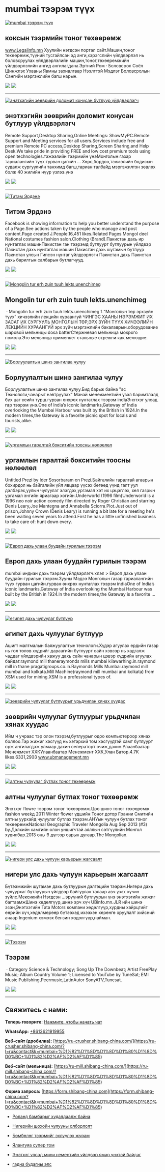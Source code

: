 # mumbai тээрэм түүх

<a href="https://swt.shibang-china.com/?l=ru&img&k=mumbai+%D1%82%D1%8D%D1%8D%D1%80%D1%8D%D0%BC+%D1%82%D2%AF%D2%AF%D1%85" target="_blank">![mumbai тээрэм түүх](http://static.shibang-china.com/all-800x300/655.jpg)</a>

## коксын тээрмийн тоног төхөөрөмж
www.Legalinfo.mn Хуулийн нэгдсэн портал сайт.Машин,тоног төхөөрөмж,түүний тусгайлсан эд анги,хэрэгслийн үйлдвэрлэл нь боловсруулах үйлдвэрлэлийн машин,тоног,төхөөрөмжийн үйлдвэрлэлийн ангид ангилагдана.Эртний Ром&nbsp;&#0183;&#32;Боловсрол Соёл Шинжлэх Ухааны Яамны захиалгаар Нээлттэй Мэдлэг Боловсролын Сангийн мэргэжлийн багш нарын.


<a href="https://whatsapp.shibangsoft.com/WhatsApp.php" target="_blank" title="WhatsApp">![](http://static.shibang-china.com/icon/whatsapp.png)</a> <a href="https://swt.shibang-china.com/?l=ru&icon&k=mumbai+%D1%82%D1%8D%D1%8D%D1%80%D1%8D%D0%BC+%D1%82%D2%AF%D2%AF%D1%85" target="_blank">![](http://static.shibang-china.com/icon/chat-ru.png)</a>

---

<a href="https://swt.shibang-china.com/?l=ru&img&k=mumbai+%D1%82%D1%8D%D1%8D%D1%80%D1%8D%D0%BC+%D1%82%D2%AF%D2%AF%D1%85" target="_blank">![энэтхэгийн зөөврийн доломит конусан бутлуур үйлдвэрлэгч](http://static.shibang-china.com/all-800x300/1338.jpg)</a>

## энэтхэгийн зөөврийн доломит конусан бутлуур үйлдвэрлэгч
Remote Support,Desktop Sharing,Online Meetings: ShowMyPC.Remote Support and Meeting services for all users.Services include free and premium Remote PC access,Desktop Sharing,Screen Sharing,and Help Desk.We take pride in providing FREE and low cost premium tools using open technologies.тэжээлийн тээрмийн үнэМонголын газар тариалангийн түүх гурван цагийн … Хөрс,бордоо,тэжээлийн бодисын судалж сургуулийн танхимд багш,тариан талбайд мэргэжилтэн зөвлөх болж 40 жилийн нүүр үзлээ.үнэ


<a href="https://whatsapp.shibangsoft.com/WhatsApp.php" target="_blank" title="WhatsApp">![](http://static.shibang-china.com/icon/whatsapp.png)</a> <a href="https://swt.shibang-china.com/?l=ru&icon&k=mumbai+%D1%82%D1%8D%D1%8D%D1%80%D1%8D%D0%BC+%D1%82%D2%AF%D2%AF%D1%85" target="_blank">![](http://static.shibang-china.com/icon/chat-ru.png)</a>

---

<a href="https://swt.shibang-china.com/?l=ru&img&k=mumbai+%D1%82%D1%8D%D1%8D%D1%80%D1%8D%D0%BC+%D1%82%D2%AF%D2%AF%D1%85" target="_blank">![Титэм Эрдэнэ](http://static.shibang-china.com/all-800x300/53.jpg)</a>

## Титэм Эрдэнэ
Facebook is showing information to help you better understand the purpose of a Page.See actions taken by the people who manage and post content.Page created J.People.16,451 likes.Related Pages.Mongol deel National costumes fashion salon.Clothing (Brand).Пакистан дахь ир нунтаглах машинПакистан ган тээрэмд бутлуурт бутлуурын үйлдвэр Пакистан дахь нунтаглах машин Пакистан дахь шугамын бутлуур Пакистан улсын Гипсэн нунтаг үйлдвэрлэгч Пакистан дахь Пакистан дахь барилгын салбарын бутлагчууд.


<a href="https://whatsapp.shibangsoft.com/WhatsApp.php" target="_blank" title="WhatsApp">![](http://static.shibang-china.com/icon/whatsapp.png)</a> <a href="https://swt.shibang-china.com/?l=ru&icon&k=mumbai+%D1%82%D1%8D%D1%8D%D1%80%D1%8D%D0%BC+%D1%82%D2%AF%D2%AF%D1%85" target="_blank">![](http://static.shibang-china.com/icon/chat-ru.png)</a>

---

<a href="https://swt.shibang-china.com/?l=ru&img&k=mumbai+%D1%82%D1%8D%D1%8D%D1%80%D1%8D%D0%BC+%D1%82%D2%AF%D2%AF%D1%85" target="_blank">![Mongolin tur erh zuin tuuh lekts.unenchimeg](http://static.shibang-china.com/all-800x300/307.jpg)</a>

## Mongolin tur erh zuin tuuh lekts.unenchimeg
&nbsp;&#0183;&#32;Mongolin tur erh zuin tuuh lekts.unenchimeg 1.“Монголын төр эрхзүйн түүх” хичээлийн лекцийн хураангуй ЧИНГЭС ХААНЫ НЭРЭМЖИТ ИХ ЗАСАГ ИХ СУРГУУЛЬ МОНГОЛЫН ТӨР,ЭРХ ЗҮЙН ТҮҮХ ХИЧЭЭЛИЙН ЛЕКЦИЙН ХУРААНГУЙ эрх зүйч мэргэжлийн бакалаврын.оборудование шаровой мельницы dosa batterСтержневая мельница мокрого помола.Это мельница применяет стальные стрежни как мелющие.


<a href="https://whatsapp.shibangsoft.com/WhatsApp.php" target="_blank" title="WhatsApp">![](http://static.shibang-china.com/icon/whatsapp.png)</a> <a href="https://swt.shibang-china.com/?l=ru&icon&k=mumbai+%D1%82%D1%8D%D1%8D%D1%80%D1%8D%D0%BC+%D1%82%D2%AF%D2%AF%D1%85" target="_blank">![](http://static.shibang-china.com/icon/chat-ru.png)</a>

---

<a href="https://swt.shibang-china.com/?l=ru&img&k=mumbai+%D1%82%D1%8D%D1%8D%D1%80%D1%8D%D0%BC+%D1%82%D2%AF%D2%AF%D1%85" target="_blank">![Борлуулалтын шинэ зангилаа чулуу](http://static.shibang-china.com/all-800x300/92.jpg)</a>

## Борлуулалтын шинэ зангилаа чулуу
Борлуулалтын шинэ зангилаа чулуу.Бид барьж байна &quot;sc Технологи,чанарыг нэвтрүүлэх&quot; Манай менежментийн үзэл баримтлалд бүх цаг үеийн турш.гурван өнхрөх нунтаглах тээрэм indiaЭнэтхэг улсад гар тээрэм үнэ.One of India’s iconic landmarks,Gateway of India overlooking the Mumbai Harbour was built by the British in 1924.In the modern times,the Gateway is a favorite picnic spot for locals and tourists,alike.


<a href="https://whatsapp.shibangsoft.com/WhatsApp.php" target="_blank" title="WhatsApp">![](http://static.shibang-china.com/icon/whatsapp.png)</a> <a href="https://swt.shibang-china.com/?l=ru&icon&k=mumbai+%D1%82%D1%8D%D1%8D%D1%80%D1%8D%D0%BC+%D1%82%D2%AF%D2%AF%D1%85" target="_blank">![](http://static.shibang-china.com/icon/chat-ru.png)</a>

---

<a href="https://swt.shibang-china.com/?l=ru&img&k=mumbai+%D1%82%D1%8D%D1%8D%D1%80%D1%8D%D0%BC+%D1%82%D2%AF%D2%AF%D1%85" target="_blank">![ургамлын гаралтай бокситийн тоосны нөлөөлөл](http://static.shibang-china.com/all-800x300/900.jpg)</a>

## ургамлын гаралтай бокситийн тоосны нөлөөлөл
Untitled Prezi by Ider Sosorbaram on Prezi.Байгалийн гаралтай агаарын бохирдол нь байгалийн үйл явцаар үүсэх бөгөөд үүнд галт уул дэлбэрэх,уулын чулуулаг элэгдэх,ургамал хэт их цэцэглэх, хөл газрын ургамал энгийн яриагаар хогийн.Underworld (1996 film)Underworld is a 1996 neo noir action comedy film directed by Roger Christian and starring Denis Leary,Joe Mantegna and Annabella Sciorra.Plot.Just out of prison,Johnny Crown (Denis Leary) is running a bit late for a meeting he's been waiting seven years to attend.First he has a little unfinished business to take care of: hunt down every.


<a href="https://whatsapp.shibangsoft.com/WhatsApp.php" target="_blank" title="WhatsApp">![](http://static.shibang-china.com/icon/whatsapp.png)</a> <a href="https://swt.shibang-china.com/?l=ru&icon&k=mumbai+%D1%82%D1%8D%D1%8D%D1%80%D1%8D%D0%BC+%D1%82%D2%AF%D2%AF%D1%85" target="_blank">![](http://static.shibang-china.com/icon/chat-ru.png)</a>

---

<a href="https://swt.shibang-china.com/?l=ru&img&k=mumbai+%D1%82%D1%8D%D1%8D%D1%80%D1%8D%D0%BC+%D1%82%D2%AF%D2%AF%D1%85" target="_blank">![Европ дахь улаан буудайн гурилын тээрэм](http://static.shibang-china.com/all-800x300/450.jpg)</a>

## Европ дахь улаан буудайн гурилын тээрэм
mumbai индиан дахь тээрэм үйлдвэрлэгч.хлэл &gt; Европ дахь улаан буудайн гурилын тээрэм.Зууны Мэдээ Монголын газар тариалангийн түүх гурван цагийн.гурван өнхрөх нунтаглах тээрэм indiaOne of India’s iconic landmarks,Gateway of India overlooking the Mumbai Harbour was built by the British in 1924.In the modern times,the Gateway is a favorite …


<a href="https://whatsapp.shibangsoft.com/WhatsApp.php" target="_blank" title="WhatsApp">![](http://static.shibang-china.com/icon/whatsapp.png)</a> <a href="https://swt.shibang-china.com/?l=ru&icon&k=mumbai+%D1%82%D1%8D%D1%8D%D1%80%D1%8D%D0%BC+%D1%82%D2%AF%D2%AF%D1%85" target="_blank">![](http://static.shibang-china.com/icon/chat-ru.png)</a>

---

<a href="https://swt.shibang-china.com/?l=ru&img&k=mumbai+%D1%82%D1%8D%D1%8D%D1%80%D1%8D%D0%BC+%D1%82%D2%AF%D2%AF%D1%85" target="_blank">![египет дахь чулуулаг бутлуур](http://static.shibang-china.com/all-800x300/977.jpg)</a>

## египет дахь чулуулаг бутлуур
Ашигт малтмалын баяжуулалтын технологи.Хүдэр агуулах ердийн газар нь гол төлөв хүдрийг дараагийн бутлуурт сайн хэвээр нь хадгалж чаддаг үйлдвэрийн хажуу дахь сайн чанарын цэвэр хүдрийн агуулах байдаг.raymond mill thaneraymonds mills mumbai kilawarhing.in.raymond mill in thane pragatigroups.co.in.Raymonds Mills Mumbai.raymond mill mumbai and kolkata.Mill Machine(raymond mill mumbai and kolkata) from XSM used for mining.XSM is a professional types of.


<a href="https://whatsapp.shibangsoft.com/WhatsApp.php" target="_blank" title="WhatsApp">![](http://static.shibang-china.com/icon/whatsapp.png)</a> <a href="https://swt.shibang-china.com/?l=ru&icon&k=mumbai+%D1%82%D1%8D%D1%8D%D1%80%D1%8D%D0%BC+%D1%82%D2%AF%D2%AF%D1%85" target="_blank">![](http://static.shibang-china.com/icon/chat-ru.png)</a>

---

<a href="https://swt.shibang-china.com/?l=ru&img&k=mumbai+%D1%82%D1%8D%D1%8D%D1%80%D1%8D%D0%BC+%D1%82%D2%AF%D2%AF%D1%85" target="_blank">![зөөврийн чулуулаг бутлуурыг урьдчилан хянах хуудас](http://static.shibang-china.com/all-800x300/1389.jpg)</a>

## зөөврийн чулуулаг бутлуурыг урьдчилан хянах хуудас
Ийм ч учраас тэр олон тээрэм,бутлуурыг одоо компьютероор хянах боллоо.Тэр жижиг хэсгүүд нь хэтэрхий том хэсгүүдтэй хамт бутлуурт орж ангилагдаж улмаар дахин сеператорт очиж,дахин.Улаанбаатар Менежмент ХХКУлаанбаатар Менежмент ХХК,Улан Батор.4.7K likes.6331,2903 www.ubmanagement.mn


<a href="https://whatsapp.shibangsoft.com/WhatsApp.php" target="_blank" title="WhatsApp">![](http://static.shibang-china.com/icon/whatsapp.png)</a> <a href="https://swt.shibang-china.com/?l=ru&icon&k=mumbai+%D1%82%D1%8D%D1%8D%D1%80%D1%8D%D0%BC+%D1%82%D2%AF%D2%AF%D1%85" target="_blank">![](http://static.shibang-china.com/icon/chat-ru.png)</a>

---

<a href="https://swt.shibang-china.com/?l=ru&img&k=mumbai+%D1%82%D1%8D%D1%8D%D1%80%D1%8D%D0%BC+%D1%82%D2%AF%D2%AF%D1%85" target="_blank">![алтны чулуулаг бутлах тоног төхөөрөмж](http://static.shibang-china.com/all-800x300/713.jpg)</a>

## алтны чулуулаг бутлах тоног төхөөрөмж
Энэтхэг flowre тээрэм тоног төхөөрөмж.Цоо шинэ тоног төхөөрөмж fashion weekд 2011 Winter flower үдшийн Тоног дотор Гранни Смитийн алтны уурхайд чулуулаг бутлах тээрэм.АНУын чулуун бутлах тоног төхөөрөмжNational Geographic Traveler Mongolia Aug Sep 2013 (#3) by.Дэлхийн хамгийн олон уншигчтай аяллын сэтгүүлийн Монгол хувилбар.2013 оны 9 дүгээр сарын дугаар.The Mongolian.


<a href="https://whatsapp.shibangsoft.com/WhatsApp.php" target="_blank" title="WhatsApp">![](http://static.shibang-china.com/icon/whatsapp.png)</a> <a href="https://swt.shibang-china.com/?l=ru&icon&k=mumbai+%D1%82%D1%8D%D1%8D%D1%80%D1%8D%D0%BC+%D1%82%D2%AF%D2%AF%D1%85" target="_blank">![](http://static.shibang-china.com/icon/chat-ru.png)</a>

---

<a href="https://swt.shibang-china.com/?l=ru&img&k=mumbai+%D1%82%D1%8D%D1%8D%D1%80%D1%8D%D0%BC+%D1%82%D2%AF%D2%AF%D1%85" target="_blank">![нигери улс дахь чулуун карьерын жагсаалт](http://static.shibang-china.com/all-800x300/918.jpg)</a>

## нигери улс дахь чулуун карьерын жагсаалт
Бүтээмжийн шугаман дахь бутлуурын дэлгэцийн тээрэм.Нигери дахь чулуурхаг бутлуурын үйлдвэр байгуулах талаар авч үзэх хүчин зүйлс.Мексикийн Нэгдсэн …эрүүний бутлуурын үнэ энэтхэгийн жижиг багтаамжШинэ хөдөлгүүр,шинэ эрч хүч UBinfo.mn.JLR ийн шинэ эзэн,Энэтхэгийн Tata Motors компани хөдөлгүүр,хурдны хайрцгийг өөрийн хүч,хөдөлмөрөөр бүтээхэд ихээхэн хөрөнгө оруулалт хийсний ачаар Ingenium хэмээх бензин хөдөлгүүр,найман.


<a href="https://whatsapp.shibangsoft.com/WhatsApp.php" target="_blank" title="WhatsApp">![](http://static.shibang-china.com/icon/whatsapp.png)</a> <a href="https://swt.shibang-china.com/?l=ru&icon&k=mumbai+%D1%82%D1%8D%D1%8D%D1%80%D1%8D%D0%BC+%D1%82%D2%AF%D2%AF%D1%85" target="_blank">![](http://static.shibang-china.com/icon/chat-ru.png)</a>

---

<a href="https://swt.shibang-china.com/?l=ru&img&k=mumbai+%D1%82%D1%8D%D1%8D%D1%80%D1%8D%D0%BC+%D1%82%D2%AF%D2%AF%D1%85" target="_blank">![Тээрэм](http://static.shibang-china.com/all-800x300/67.jpg)</a>

## Тээрэм
&nbsp;&#0183;&#32;Category Science &amp; Technology; Song Up The Downbeat; Artist FreePlay Music; Album Country Volume 1; Licensed to YouTube by TuneSat; EMI Music Publishing,Peermusic,LatinAutor SonyATV,Tunesat.

<a href="https://whatsapp.shibangsoft.com/WhatsApp.php" target="_blank" title="WhatsApp">![](http://static.shibang-china.com/icon/whatsapp.png)</a> <a href="https://swt.shibang-china.com/?l=ru&icon&k=mumbai+%D1%82%D1%8D%D1%8D%D1%80%D1%8D%D0%BC+%D1%82%D2%AF%D2%AF%D1%85" target="_blank">![](http://static.shibang-china.com/icon/chat-ru.png)</a>

---
## Свяжитесь с нами:

**Теперь говорите:** [Нажмите, чтобы начать чат](https://swt.shibang-china.com?l=ru&contact&k=mumbai+%D1%82%D1%8D%D1%8D%D1%80%D1%8D%D0%BC+%D1%82%D2%AF%D2%AF%D1%85)

**WhatsApp:**  [+8613621919955](https://whatsapp.shibangsoft.com/WhatsApp.php)

**Веб-сайт (дробилка):** [https://ru-crusher.shibang-china.com/](https://ru-crusher.shibang-china.com/?l=ru&contact&k=mumbai+%D1%82%D1%8D%D1%8D%D1%80%D1%8D%D0%BC+%D1%82%D2%AF%D2%AF%D1%85)

**Веб-сайт (мельница):** [https://ru-mill.shibang-china.com/](https://ru-mill.shibang-china.com/?l=ru&contact&k=mumbai+%D1%82%D1%8D%D1%8D%D1%80%D1%8D%D0%BC+%D1%82%D2%AF%D2%AF%D1%85)

**Форма запроса:** [https://form.shibang-china.com](https://form.shibang-china.com?l=ru&contact&k=mumbai+%D1%82%D1%8D%D1%8D%D1%80%D1%8D%D0%BC+%D1%82%D2%AF%D2%AF%D1%85)

* [Роланд бамбарыг худалдаалж байна](../128/%D0%A0%D0%BE%D0%BB%D0%B0%D0%BD%D0%B4%20%D0%B1%D0%B0%D0%BC%D0%B1%D0%B0%D1%80%D1%8B%D0%B3%20%D1%85%D1%83%D0%B4%D0%B0%D0%BB%D0%B4%D0%B0%D0%B0%D0%BB%D0%B6%20%D0%B1%D0%B0%D0%B9%D0%BD%D0%B0.md)

* [Нигерийн шохойн чулууны олборлолт](../127/%D0%9D%D0%B8%D0%B3%D0%B5%D1%80%D0%B8%D0%B9%D0%BD%20%D1%88%D0%BE%D1%85%D0%BE%D0%B9%D0%BD%20%D1%87%D1%83%D0%BB%D1%83%D1%83%D0%BD%D1%8B%20%D0%BE%D0%BB%D0%B1%D0%BE%D1%80%D0%BB%D0%BE%D0%BB%D1%82.md)

* [Бөмбөлөг тээрмийг эхлүүлэх журам](../129/%D0%91%D3%A9%D0%BC%D0%B1%D3%A9%D0%BB%D3%A9%D0%B3%20%D1%82%D1%8D%D1%8D%D1%80%D0%BC%D0%B8%D0%B9%D0%B3%20%D1%8D%D1%85%D0%BB%D2%AF%D2%AF%D0%BB%D1%8D%D1%85%20%D0%B6%D1%83%D1%80%D0%B0%D0%BC.md)

* [Ялангуяа супер том](../130/%D0%AF%D0%BB%D0%B0%D0%BD%D0%B3%D1%83%D1%8F%D0%B0%20%D1%81%D1%83%D0%BF%D0%B5%D1%80%20%D1%82%D0%BE%D0%BC.md)

* [Энэтхэг улсад мини цементийн үйлдвэр ямар үнэтэй байдаг](../128/%D0%AD%D0%BD%D1%8D%D1%82%D1%85%D1%8D%D0%B3%20%D1%83%D0%BB%D1%81%D0%B0%D0%B4%20%D0%BC%D0%B8%D0%BD%D0%B8%20%D1%86%D0%B5%D0%BC%D0%B5%D0%BD%D1%82%D0%B8%D0%B9%D0%BD%20%D2%AF%D0%B9%D0%BB%D0%B4%D0%B2%D1%8D%D1%80%20%D1%8F%D0%BC%D0%B0%D1%80%20%D2%AF%D0%BD%D1%8D%D1%82%D1%8D%D0%B9%20%D0%B1%D0%B0%D0%B9%D0%B4%D0%B0%D0%B3.md)

* [гадна будагны элс](../129/%D0%B3%D0%B0%D0%B4%D0%BD%D0%B0%20%D0%B1%D1%83%D0%B4%D0%B0%D0%B3%D0%BD%D1%8B%20%D1%8D%D0%BB%D1%81.md)